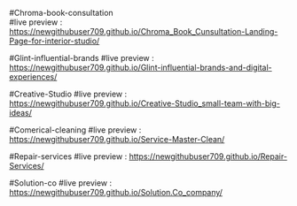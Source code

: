 #Chroma-book-consultation <br>
#live preview : https://newgithubuser709.github.io/Chroma_Book_Cunsultation-Landing-Page-for-interior-studio/

#Glint-influential-brands
#live preview : https://newgithubuser709.github.io/Glint-influential-brands-and-digital-experiences/

#Creative-Studio
#live preview : https://newgithubuser709.github.io/Creative-Studio_small-team-with-big-ideas/

#Comerical-cleaning
#live preview : https://newgithubuser709.github.io/Service-Master-Clean/

#Repair-services
#live preview : https://newgithubuser709.github.io/Repair-Services/

#Solution-co
#live preview : https://newgithubuser709.github.io/Solution.Co_company/
